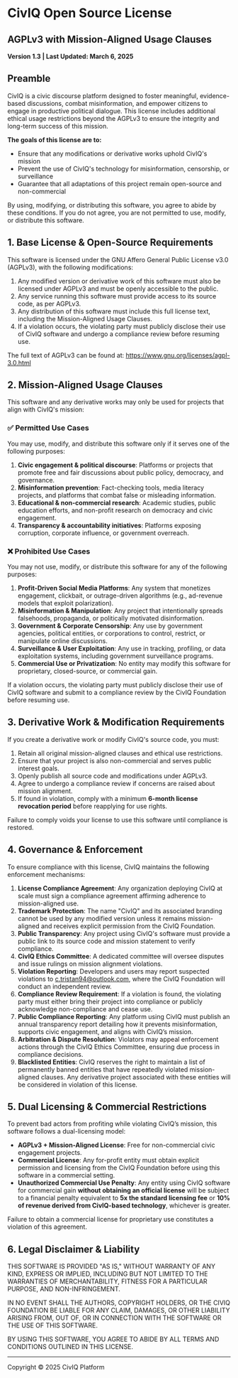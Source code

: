 # CivIQ Open Source License
## AGPLv3 with Mission-Aligned Usage Clauses

**Version 1.3 | Last Updated: March 6, 2025**

## Preamble

CivIQ is a civic discourse platform designed to foster meaningful, evidence-based discussions, combat misinformation, and empower citizens to engage in productive political dialogue. This license includes additional ethical usage restrictions beyond the AGPLv3 to ensure the integrity and long-term success of this mission.

**The goals of this license are to:**
- Ensure that any modifications or derivative works uphold CivIQ's mission
- Prevent the use of CivIQ's technology for misinformation, censorship, or surveillance
- Guarantee that all adaptations of this project remain open-source and non-commercial

By using, modifying, or distributing this software, you agree to abide by these conditions. If you do not agree, you are not permitted to use, modify, or distribute this software.

## 1. Base License & Open-Source Requirements

This software is licensed under the GNU Affero General Public License v3.0 (AGPLv3), with the following modifications:

1. Any modified version or derivative work of this software must also be licensed under AGPLv3 and must be openly accessible to the public.
2. Any service running this software must provide access to its source code, as per AGPLv3.
3. Any distribution of this software must include this full license text, including the Mission-Aligned Usage Clauses.
4. If a violation occurs, the violating party must publicly disclose their use of CivIQ software and undergo a compliance review before resuming use.

The full text of AGPLv3 can be found at: https://www.gnu.org/licenses/agpl-3.0.html

## 2. Mission-Aligned Usage Clauses

This software and any derivative works may only be used for projects that align with CivIQ's mission:

### ✅ Permitted Use Cases

You may use, modify, and distribute this software only if it serves one of the following purposes:

1. **Civic engagement & political discourse**: Platforms or projects that promote free and fair discussions about public policy, democracy, and governance.
2. **Misinformation prevention**: Fact-checking tools, media literacy projects, and platforms that combat false or misleading information.
3. **Educational & non-commercial research**: Academic studies, public education efforts, and non-profit research on democracy and civic engagement.
4. **Transparency & accountability initiatives**: Platforms exposing corruption, corporate influence, or government overreach.

### ❌ Prohibited Use Cases

You may not use, modify, or distribute this software for any of the following purposes:

1. **Profit-Driven Social Media Platforms**: Any system that monetizes engagement, clickbait, or outrage-driven algorithms (e.g., ad-revenue models that exploit polarization).
2. **Misinformation & Manipulation**: Any project that intentionally spreads falsehoods, propaganda, or politically motivated disinformation.
3. **Government & Corporate Censorship**: Any use by government agencies, political entities, or corporations to control, restrict, or manipulate online discussions.
4. **Surveillance & User Exploitation**: Any use in tracking, profiling, or data exploitation systems, including government surveillance programs.
5. **Commercial Use or Privatization**: No entity may modify this software for proprietary, closed-source, or commercial gain.

If a violation occurs, the violating party must publicly disclose their use of CivIQ software and submit to a compliance review by the CivIQ Foundation before resuming use.

## 3. Derivative Work & Modification Requirements

If you create a derivative work or modify CivIQ's source code, you must:

1. Retain all original mission-aligned clauses and ethical use restrictions.
2. Ensure that your project is also non-commercial and serves public interest goals.
3. Openly publish all source code and modifications under AGPLv3.
4. Agree to undergo a compliance review if concerns are raised about mission alignment.
5. If found in violation, comply with a minimum **6-month license revocation period** before reapplying for use rights.

Failure to comply voids your license to use this software until compliance is restored.

## 4. Governance & Enforcement

To ensure compliance with this license, CivIQ maintains the following enforcement mechanisms:

1. **License Compliance Agreement**: Any organization deploying CivIQ at scale must sign a compliance agreement affirming adherence to mission-aligned use.
2. **Trademark Protection**: The name "CivIQ" and its associated branding cannot be used by any modified version unless it remains mission-aligned and receives explicit permission from the CivIQ Foundation.
3. **Public Transparency**: Any project using CivIQ's software must provide a public link to its source code and mission statement to verify compliance.
4. **CivIQ Ethics Committee**: A dedicated committee will oversee disputes and issue rulings on mission alignment violations.
5. **Violation Reporting**: Developers and users may report suspected violations to c.tristan94@outlook.com, where the CivIQ Foundation will conduct an independent review.
6. **Compliance Review Requirement**: If a violation is found, the violating party must either bring their project into compliance or publicly acknowledge non-compliance and cease use.
7. **Public Compliance Reporting**: Any platform using CivIQ must publish an annual transparency report detailing how it prevents misinformation, supports civic engagement, and aligns with CivIQ’s mission.
8. **Arbitration & Dispute Resolution**: Violators may appeal enforcement actions through the CivIQ Ethics Committee, ensuring due process in compliance decisions.
9. **Blacklisted Entities**: CivIQ reserves the right to maintain a list of permanently banned entities that have repeatedly violated mission-aligned clauses. Any derivative project associated with these entities will be considered in violation of this license.

## 5. Dual Licensing & Commercial Restrictions

To prevent bad actors from profiting while violating CivIQ’s mission, this software follows a dual-licensing model:
- **AGPLv3 + Mission-Aligned License**: Free for non-commercial civic engagement projects.
- **Commercial License**: Any for-profit entity must obtain explicit permission and licensing from the CivIQ Foundation before using this software in a commercial setting.
- **Unauthorized Commercial Use Penalty**: Any entity using CivIQ software for commercial gain **without obtaining an official license** will be subject to a financial penalty equivalent to **5x the standard licensing fee** or **10% of revenue derived from CivIQ-based technology**, whichever is greater.

Failure to obtain a commercial license for proprietary use constitutes a violation of this agreement.

## 6. Legal Disclaimer & Liability

THIS SOFTWARE IS PROVIDED "AS IS," WITHOUT WARRANTY OF ANY KIND, EXPRESS OR IMPLIED, INCLUDING BUT NOT LIMITED TO THE WARRANTIES OF MERCHANTABILITY, FITNESS FOR A PARTICULAR PURPOSE, AND NON-INFRINGEMENT.

IN NO EVENT SHALL THE AUTHORS, COPYRIGHT HOLDERS, OR THE CIVIQ FOUNDATION BE LIABLE FOR ANY CLAIM, DAMAGES, OR OTHER LIABILITY ARISING FROM, OUT OF, OR IN CONNECTION WITH THE SOFTWARE OR THE USE OF THIS SOFTWARE.

BY USING THIS SOFTWARE, YOU AGREE TO ABIDE BY ALL TERMS AND CONDITIONS OUTLINED IN THIS LICENSE.

---

Copyright © 2025 CivIQ Platform

